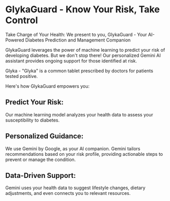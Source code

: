 # GlykaGuard - Know Your Risk, Take Control
Take Charge of Your Health: 
We present to you, 
GlykaGuard - Your AI-Powered Diabetes Prediction and Management Companion

GlykaGuard leverages the power of machine learning to predict your risk of developing diabetes.
But we don't stop there! Our personalized Gemini AI assistant provides ongoing support for
those identified at risk.

Glyka - "Glyka" is a common tablet prescribed by doctors for patients tested positive.

Here's how GlykaGuard empowers you:

## Predict Your Risk:
Our machine learning model analyzes your health data to assess your susceptibility to diabetes.

## Personalized Guidance: 
We use Gemini by Google, as your AI companion. Gemini tailors recommendations based on your risk profile, 
providing actionable steps to prevent or manage the condition.

## Data-Driven Support: 
Gemini uses your health data to suggest lifestyle changes, dietary adjustments, and even connects you to relevant resources.


